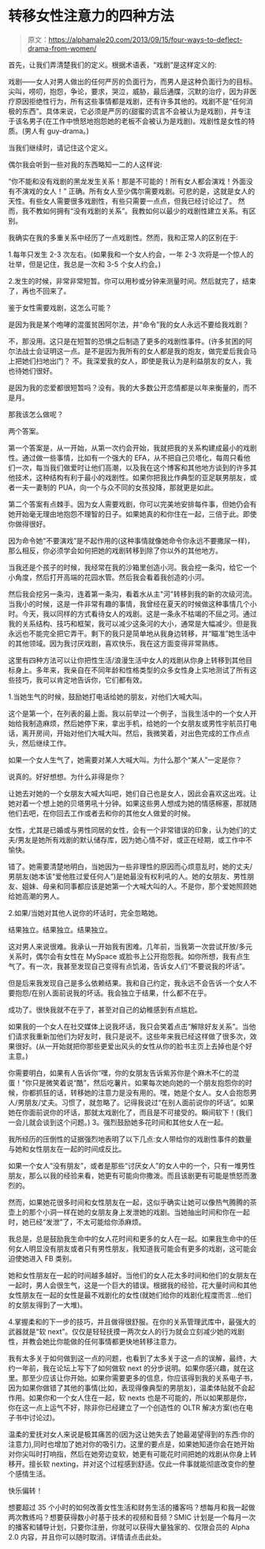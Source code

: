 # 转移女性注意力的四种方法

> 原文：<https://alphamale20.com/2013/09/15/four-ways-to-deflect-drama-from-women/>

首先，让我们弄清楚我们的定义。根据术语表，“戏剧”是这样定义的:

戏剧——女人对男人做出的任何严厉的负面行为，而男人是这种负面行为的目标。尖叫，唠叨，抱怨，争论，要求，哭泣，威胁，最后通牒，沉默的治疗，因为非医疗原因拒绝性行为，所有这些事情都是戏剧，还有许多其他的。戏剧不是“任何消极的东西”。具体来说，它必须是严厉的(甜蜜的谎言不会被认为是戏剧)，并专注于该名男子(在工作中愤怒地抱怨她的老板不会被认为是戏剧)。戏剧性是女性的特质。(男人有 guy-drama。)

当我们继续时，请记住这个定义。

偶尔我会听到一些对我的东西略知一二的人这样说:

“你不能和没有戏剧的黑龙发生关系！那是不可能的！所有女人都会演戏！外面没有不演戏的女人！”
正确。所有女人至少偶尔需要戏剧。可悲的是，这就是女人的天性。有些女人需要很多戏剧性，有些只需要一点点，但我已经讨论过了。
然而，我不教如何拥有“没有戏剧的关系”。我教如何以最少的戏剧性建立关系。有区别。

我确实在我的多重关系中经历了一点戏剧性。然而，我和正常人的区别在于:

1.每年只发生 2-3 次左右。(如果我和一个女人约会，一年 2-3 次将是一个惊人的壮举，但是记住，我总是一次和 3-5 个女人约会。)

2.发生的时候，非常非常短暂。你可以用秒或分钟来测量时间。然后就完了，结束了，再也不回来了。

鉴于女性需要戏剧，这怎么可能？

是因为我是某个咆哮的混蛋贫困阿尔法，并“命令”我的女人永远不要给我戏剧？

不，那没用。这只是在短暂的恐惧之后制造了更多的戏剧性事件。(许多贫困的阿尔法战士会证明这一点。是不是因为我所有的女人都是我的炮友，做完爱后我会马上把她们扫地出门？
不。我深爱我的女人，即使是我认为是利益朋友的女人，我也待她们很好。

是因为我的恋爱都很短暂吗？没有。我的大多数公开恋情都是以年来衡量的，而不是月。

那我该怎么做呢？

两个答案。

第一个答案是，从一开始，从第一次约会开始，我就把我的关系构建成最小的戏剧性。通过做一些事情，比如有一个强大的 EFA，从不把自己贝塔化，每周只看他们一次，每当我们做爱时让他们高潮，以及我在这个博客和其他地方谈到的许多其他技术，这种结构有利于最小的戏剧性。如果你把我比作典型的亚足联男朋友，或者一夫一妻制的 PUA，向一个与众不同的女孩投降，那就更是如此。

第二个答案有点棘手。因为女人需要戏剧，你可以完美地安排每件事，但她仍会有她开始毫无理由地抱怨不理智的日子。如果她真的和你住在一起，三倍于此。即使你做得很好。

因为命令她“不要演戏”是不起作用的(这种事情就像她命令你永远不要撒尿一样)，那么相反，你必须学会如何把她的戏剧转移到除了你以外的其他地方。

当我还是个孩子的时候，我经常在我的沙箱里创造小河。我会挖一条沟，给它一个小角度，然后打开高端的花园水管。然后我会看着我创造的小河。

然后我会挖另一条沟，连着第一条沟，看着水从主"河"转移到我的新的次级河流。当我小的时候，这是一件非常有趣的事情，我曾经在夏天的时候做这种事情几个小时。今天，我以同样的方式看待女人的戏剧。这是一条永不枯竭的不屈之河。通过我的关系结构、技巧和框架，我可以减少这条河的大小，通常是大幅减少。但是我永远也不能完全把它弄干。剩下的我只是简单地从我身边转移，并“瞄准”她生活中的其他领域。因为我讨厌戏剧，喜欢快乐，我在这方面变得非常熟练。

这里有四种方法可以让你把性生活/浪漫生活中女人的戏剧从你身上转移到其他目标身上。多年来，我亲自在不同年龄和性格类型的众多女性身上实地测试了所有这些技巧，我可以肯定地告诉你，它们都有效。

1.当她生气的时候，鼓励她打电话给她的朋友，对他们大喊大叫。

这个是第一个，在列表的最上面。我以前举过一个例子，当我生活中的一个女人开始给我制造麻烦，然后她停下来，拿出手机，给她的一个女朋友或男性宇航员打电话，离开房间，开始对他们大喊大叫。然后，我微笑着，对出色完成的工作点点头，然后继续工作。

如果一个女人生气了，她需要对某人大喊大叫。为什么那个“某人”一定是你？

说真的。好好想想。为什么非得是你？

让她去对她的一个女朋友大喊大叫吧，她们自己也是女人，因此会喜欢这出戏。让她对着一个想上她的贝塔男吼十分钟。如果这些男人想成为她的情感棉塞，那就随他们去吧，在你回去工作或者去和你的其他女人做爱的时候。

女性，尤其是已婚或与男性同居的女性，会有一个非常错误的印象，认为她们的丈夫/男友是她所有戏剧的默认储存库，因为她心情不好，或正在经期，或工作中不愉快。

错了。她需要清楚地明白，当她因为一些非理性的原因而心烦意乱时，她的丈夫/男朋友(她本该“爱他胜过爱任何人”)是她最没有权利吼的人。她的女朋友、男性朋友、姐妹、母亲和同事都应该是她第一个大喊大叫的人。不是你，那个爱她照顾她给她高潮的男人。

2.如果/当她对其他人说你的坏话时，完全忽略她。

结果独立。结果独立。结果独立。

这对男人来说很难。我承认一开始我有困难。几年前，当我第一次尝试开放/多元关系时，偶尔会有女性在 MySpace 或脸书上公开抱怨我。如你所想，我有点生气了。有一次，我甚至发现自己变得有点饥渴，告诉女人们“不要说我的坏话”。

但是后来我发现自己是多么依赖结果。我和自己约定，我永远不会告诉一个女人不要抱怨/在别人面前说我的坏话。我会独立于结果，什么都不在乎。

成功了。很快我就不在乎了，甚至对自己的幼稚感到有点尴尬。

如果我的一个女人在社交媒体上说我坏话，我只会笑着点击“解除好友关系”。当他们请求我重新加他们为好友时，我只是说不。这些年来我已经这样做了很多次，效果很好。(从一开始就把你那些更爱出风头的女性从你的脸书主页上去掉也是个好主意。)

你需要明白，如果有人告诉你“嘿，你的女朋友告诉紫苏你是个麻木不仁的混蛋！”你只是微笑着说“酷”，然后吃薯片。如果每次她向她的一个朋友抱怨你的时候，你都抓狂的话，转移她的注意力是没有用的。嘿，她是个女人。女人会抱怨男人/男朋友/丈夫。习惯了，就忽略了。记得我说过“在别人面前说你的坏话”。如果她在你面前说你的坏话，那就太戏剧化了，而且是不可接受的。瞬间软下！(我们一会儿就会谈到这个问题。) 3。强烈鼓励她多花时间和其他女人在一起。

我所经历的压倒性的证据强烈地表明了以下几点:女人带给你的戏剧性事件的数量与她和女性朋友在一起的时间成反比。

如果一个女人“没有朋友”，或者是那些“讨厌女人”的女人中的一个，只有一堆男性朋友，那么以我的经验来看，她更有可能向你撒泼。而且该剧更有可能是愤怒而激烈的。

然而，如果她花很多时间和女性朋友在一起，这似乎确实让她可以像热气腾腾的茶壶上的那个小洞一样在她的女朋友身上发泄她的戏剧。当她抽出时间和你在一起时，她已经“发泄”了，不太可能给你添麻烦。

我总是，总是鼓励我生命中的女人花时间和更多的女人在一起。如果我生命中的任何女人明显没有朋友或者只有男性朋友，我知道我可能会有更多的戏剧，这可能会迫使她进入 FB 类别。

她和女性朋友在一起的时间越多越好。当他们的女人花太多时间和他们的女朋友在一起时，男人会很生气，这是一个巨大的错误。根据我的经验，花大量时间和其他女性朋友在一起的女性是最不戏剧化的女性(就她们给你的戏剧化程度而言...他们的女朋友得到了一大堆)。

4.掌握柔和的下一步的技巧，并且做得很舒服。在你的关系管理武库中，最强大的武器就是“软 next”。仅仅是轻轻抚摸一两次女人的行为就会立刻减少她的戏剧性，并教会她比你能做的任何事情都更快地转移注意力。

我有太多关于如何做到这一点的问题，也看到了太多关于这一点的误解，最终，大约一年前，我在论坛上写下了如何做软 next 的分步说明。如果你感兴趣，就在这里。那至少应该让你开始。如果你需要更多的信息，你应该得到我的关系电子书，因为如果你做错了其他的事情(比如，表现得像典型的男朋友)，温柔体贴就不会起作用。如果你和一个女人住在一起，软 nexts 也是不可能的，所以如果那是你，你在这一点上运气不好，除非你已经建立了一个创造性的 OLTR 解决方案(也在电子书中讨论过)。

温柔的爱抚对女人来说是极其痛苦的(因为这让她失去了她最渴望得到的东西:你的注意力),同时也增加了她对你的吸引力。这里的要点是，如果她知道你会在她开始对你尖叫时打响指，然后在她旁边变软，她更有可能花时间把她的戏剧从你身上转移开。擅长软 nexting，并对这个过程感到舒适。仅此一件事就能彻底改变你的整个感情生活。

快乐偏转！

想要超过 35 个小时的如何改善女性生活和财务生活的播客吗？想每月和我一起做两次教练吗？想要获得数小时基于技术的视频和音频？SMIC 计划是一个每月一次的播客和辅导计划，只要你注册，你就可以获得大量独家的、仅限会员的 Alpha 2.0 内容，并且你可以随时取消。详情请点击此处。